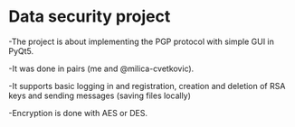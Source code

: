 # Data security project

-The project is about implementing the PGP protocol with simple GUI in PyQt5.

-It was done in pairs (me and @milica-cvetkovic).

-It supports basic logging in and registration, creation and deletion of RSA keys and sending messages (saving files locally)

-Encryption is done with AES or DES.
